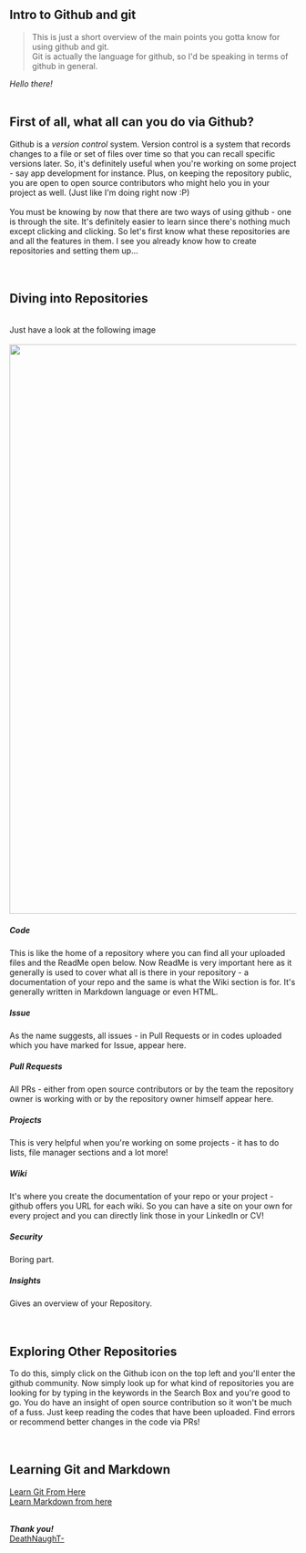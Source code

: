## Intro to Github and git

> This is just a short overview of the main points you gotta know for using github and git.<br />
> Git is actually the language for github, so I'd be speaking in terms of github in general.

_Hello there!_
<br /><br />

## First of all, what all can you do via Github?
Github is a *version control* system. Version control is a system that records changes to a file or set of files over time so that you can recall specific versions later. So, it's definitely useful when you're working on some project - say app development for instance. Plus, on keeping the repository public, you are open to open source contributors who might helo you in your project as well. (Just like I'm doing right now :P)
<br /><br />You must be knowing by now that there are two ways of using github - one is through the site. It's definitely easier to learn since there's nothing much except clicking and clicking. So let's first know what these repositories are and all the features in them. I see you already know how to create repositories and setting them up...
<br /><br /><br />

## Diving into Repositories
<br />
Just have a look at the following image<br /><br />

<img src = "https://help.github.com/assets/images/help/repository/repo-main-page.png" width = 1000x>

<h5 id = "code">Code</h5> 
This is like the home of a repository where you can find all your uploaded files and the ReadMe open below. Now ReadMe is very important here as it generally is used to cover what all is there in your repository - a documentation of your repo and the same is what the Wiki section is for. It's generally written in Markdown language or even HTML.
<br /><h5 id = "Issue">Issue</h5> 
As the name suggests, all issues - in Pull Requests or in codes uploaded which you have marked for Issue, appear here.
<br /><h5 id = "PR">Pull Requests</h5>
All PRs - either from open source contributors or by the team the repository owner is working with or by the repository owner himself appear here.
<br /><h5 id = "Projects">Projects</h5>
This is very helpful when you're working on some projects - it has to do lists, file manager sections and a lot more!
<br /><h5 id = "Wiki">Wiki</h5>
It's where you create the documentation of your repo or your project - github offers you URL for each wiki. So you can have a site on your own for every project and you can directly link those in your LinkedIn or CV!
<br /><h5 id = "security">Security</h5>
Boring part.
<br /><h5 id = "Insights">Insights</h5>
Gives an overview of your Repository.
<br /><br /><br />

## Exploring Other Repositories
To do this, simply click on the Github icon on the top left and you'll enter the github community. Now simply look up for what kind of repositories you are looking for by typing in the keywords in the Search Box and you're good to go.
You do have an insight of open source contribution so it won't be much of a fuss. Just keep reading the codes that have been uploaded. Find errors or recommend better changes in the code via PRs!
<br /><br /><br />

## Learning Git and Markdown
[Learn Git From Here](https://try.github.io/)<br />
[Learn Markdown from here](https://www.markdownguide.org/extended-syntax/)
<br /><br />

***Thank you!***<br />
[DeathNaughT-](https://github.com/DeathNaughT-GitHub)
